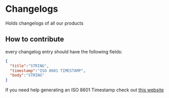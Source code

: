 # Changelogs

Holds changelogs of all our products

## How to contribute
every changelog entry should have the following fields: 
```JSON
{
  "title":"STRING",
  "timestamp":"ISO 8601 TIMESTAMP",
  "body":"STRING"
}
```

If you need help generating an ISO 8601 Timestamp check out [this website](https://timestampgenerator.com/)
